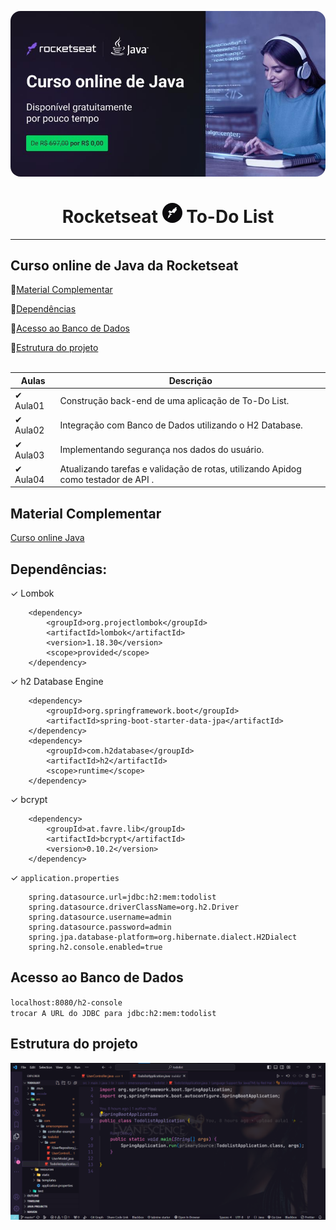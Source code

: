 <p align="center">
  <a href="https://www.notion.so/Curso-de-Java-d4a7859f8ad74147bfeb44ed787031d8" rel="nofollow noopener noreferrer" target="_blank"><img src="img/home.jpg" alt="Logo do Java" style="border-radius:16px"></a>
</p>

<h1 align="center"> Rocketseat <a href="https://www.notion.so/Curso-de-Java-d4a7859f8ad74147bfeb44ed787031d8" rel="nofollow noopener noreferrer" alt="Material complementar" target="_blank"><img style="border-radius:16px" src="img/favicon.ico" alt="Imagem favicon da rocketseat"></a> To-Do List </h1>

---

## Curso online de Java da Rocketseat
:small_blue_diamond:[Material Complementar](#material-complementar)

:small_blue_diamond:[Dependências](#dependências)

:small_blue_diamond:[Acesso ao Banco de Dados](#acesso-ao-banco-de-dados)

:small_blue_diamond:[Estrutura do projeto](#estrutura-do-projeto)
<br><br>

Aulas|Descrição
|----|----|
&#10004; Aula01| Construção back-end de uma aplicação de To-Do List.
&#10004; Aula02 | Integração com Banco de Dados utilizando o H2 Database.
&#10004; Aula03| Implementando segurança nos dados do usuário.
&#10004; Aula04| Atualizando tarefas e validação de rotas, utilizando Apidog como testador de API .

## Material Complementar

[Curso online Java](https://www.notion.so/Curso-de-Java-d4a7859f8ad74147bfeb44ed787031d8)

## Dependências:

<!-- lombok -->
&#10003; Lombok

        <dependency>
            <groupId>org.projectlombok</groupId>
            <artifactId>lombok</artifactId>
            <version>1.18.30</version>
            <scope>provided</scope>
        </dependency>

&#10003; h2 Database Engine
<!-- h2 Database Engine  -->

        <dependency>
            <groupId>org.springframework.boot</groupId>
            <artifactId>spring-boot-starter-data-jpa</artifactId>
        </dependency>
        <dependency>
            <groupId>com.h2database</groupId>
            <artifactId>h2</artifactId>
            <scope>runtime</scope>
        </dependency>


        
&#10003; bcrypt

        <dependency>
            <groupId>at.favre.lib</groupId>
            <artifactId>bcrypt</artifactId>
            <version>0.10.2</version>
        </dependency>

&#10003; `application.properties`
~~~
    spring.datasource.url=jdbc:h2:mem:todolist
    spring.datasource.driverClassName=org.h2.Driver
    spring.datasource.username=admin
    spring.datasource.password=admin
    spring.jpa.database-platform=org.hibernate.dialect.H2Dialect
    spring.h2.console.enabled=true
~~~

## Acesso ao Banco de Dados
`localhost:8080/h2-console`<br>
`trocar A URL do JDBC para jdbc:h2:mem:todolist`
## Estrutura do projeto

<!-- []() -->

<div align="center"><img src="img/README.png" width=auto>
</div>
